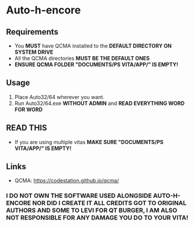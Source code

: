 # **Auto-h-encore**

## **Requirements**
- You **MUST** have QCMA installed to the **DEFAULT DIRECTORY ON SYSTEM DRIVE**
- All the QCMA directories **MUST BE THE DEFAULT ONES**
- **ENSURE QCMA FOLDER "DOCUMENTS/PS VITA/APP/" IS EMPTY!**

## **Usage**
1. Place Auto32/64 wherever you want.
3. Run Auto32/64.exe **WITHOUT ADMIN** and **READ EVERYTHING WORD FOR WORD**

## **READ THIS**
- If you are using multiple vitas **MAKE SURE "DOCUMENTS/PS VITA/APP/" IS EMPTY!**

## **Links**
- QCMA: https://codestation.github.io/qcma/

### **I DO NOT OWN THE SOFTWARE USED ALONGSIDE AUTO-H-ENCORE NOR DID I CREATE IT ALL CREDITS GOT TO ORIGINAL AUTHORS AND SOME TO LEVI FOR QT BURGER, I AM ALSO NOT RESPONSIBLE FOR ANY DAMAGE YOU DO TO YOUR VITA!**
